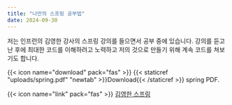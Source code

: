 ```yaml
---
title: "나만의 스프링 공부법"
date: 2024-09-30
---
```


저는 인프런의 김영한 강사의 스프링 강의를 들으면서 공부 중에 있습니다. 강의를 듣고 난 후에 최대한 코드를 이해하려고 노력하고 저의 것으로 만들기 위해 계속 코드를 쳐보기도 합니다.

{{< icon name="download" pack="fas" >}} {{< staticref "uploads/spring.pdf" "newtab" >}}Download{{< /staticref >}} spring PDF.

{{< icon name="link" pack="fas" >}} [김영한 스프링 ](https://www.inflearn.com/courses?s=%EA%B9%80%EC%98%81%ED%95%9C&srsltid=AfmBOoqpQxz0MIXCAj5WjkLmUwMUkPLM7IaTy_wXFnV1BX_p2lRZzcbn )
